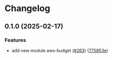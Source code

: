 # Changelog

## 0.1.0 (2025-02-17)


### Features

* add new module aws-budget ([#263](https://github.com/kloia/platform-modules/issues/263)) ([775853e](https://github.com/kloia/platform-modules/commit/775853e45c091f4ef663da66c2ab4150ea6ebceb))
